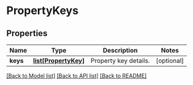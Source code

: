 # PropertyKeys

## Properties
Name | Type | Description | Notes
------------ | ------------- | ------------- | -------------
**keys** | [**list[PropertyKey]**](PropertyKey.md) | Property key details. | [optional] 

[[Back to Model list]](../README.md#documentation-for-models) [[Back to API list]](../README.md#documentation-for-api-endpoints) [[Back to README]](../README.md)

